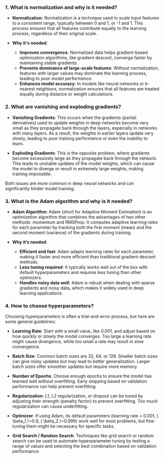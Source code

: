 ### 1. What is normalization and why is it needed?

- **Normalization**: Normalization is a technique used to scale input features to a consistent range, typically between 0 and 1, or -1 and 1. This process ensures that all features contribute equally to the learning process, regardless of their original scale.

- **Why it's needed**:
  - **Improves convergence**: Normalized data helps gradient-based optimization algorithms, like gradient descent, converge faster by maintaining stable gradients.
  - **Prevents dominance of large-scale features**: Without normalization, features with larger values may dominate the learning process, leading to poor model performance.
  - **Enhances model accuracy**: In models like neural networks or k-nearest neighbors, normalization ensures that all features are treated equally during distance or weight calculations.

### 2. What are vanishing and exploding gradients?

- **Vanishing Gradients**: This occurs when the gradients (partial derivatives) used to update weights in deep networks become very small as they propagate back through the layers, especially in networks with many layers. As a result, the weights in earlier layers update very slowly, leading to poor training performance or even the inability to learn.

- **Exploding Gradients**: This is the opposite problem, where gradients become excessively large as they propagate back through the network. This leads to unstable updates of the model weights, which can cause the model to diverge or result in extremely large weights, making training impossible.

Both issues are more common in deep neural networks and can significantly hinder model training.

### 3. What is the Adam algorithm and why is it needed?

- **Adam Algorithm**: Adam (short for Adaptive Moment Estimation) is an optimization algorithm that combines the advantages of two other methods: momentum and RMSProp. It computes adaptive learning rates for each parameter by tracking both the first moment (mean) and the second moment (variance) of the gradients during training.

- **Why it’s needed**:
  - **Efficient and fast**: Adam adapts learning rates for each parameter, making it faster and more efficient than traditional gradient descent methods.
  - **Less tuning required**: It typically works well out of the box with default hyperparameters and requires less tuning than other optimizers.
  - **Handles noisy data well**: Adam is robust when dealing with sparse gradients and noisy data, which makes it widely used in deep learning applications.

### 4. How to choose hyperparameters?

Choosing hyperparameters is often a trial-and-error process, but here are some general guidelines:

- **Learning Rate**: Start with a small value, like 0.001, and adjust based on how quickly or slowly the model converges. Too large a learning rate might cause divergence, while too small a rate may result in slow convergence.
  
- **Batch Size**: Common batch sizes are 32, 64, or 128. Smaller batch sizes can give noisy updates but may lead to better generalization. Larger batch sizes offer smoother updates but require more memory.
  
- **Number of Epochs**: Choose enough epochs to ensure the model has learned well without overfitting. Early stopping based on validation performance can help prevent overfitting.
  
- **Regularization**: L1, L2 regularization, or dropout can be tuned by adjusting their strength (penalty factor) to prevent overfitting. Too much regularization can cause underfitting.
  
- **Optimizer**: If using Adam, its default parameters (learning rate = 0.001, \( \beta_1 \)=0.9, \( \beta_2 \)=0.999) work well for most problems, but fine-tuning them might be necessary for specific tasks.

- **Grid Search / Random Search**: Techniques like grid search or random search can be used to automate hyperparameter tuning by testing a range of values and selecting the best combination based on validation performance.